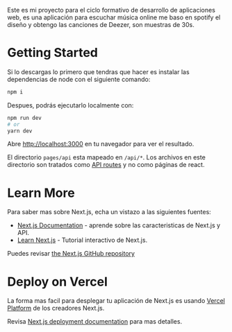 
Este es mi proyecto para el ciclo formativo de desarrollo de aplicaciones web, es una aplicación para escuchar música online
me baso en spotify el diseño y obtengo las canciones de Deezer, son muestras de 30s.

# Getting Started

Si lo descargas lo primero que tendras que hacer es instalar las dependencias de node con el siguiente comando:

```bash
npm i

```

Despues, podrás ejecutarlo localmente con:

```bash
npm run dev
# or
yarn dev

```

Abre [http://localhost:3000](http://localhost:3000) en tu navegador para ver el resultado.

El directorio `pages/api` esta mapeado en `/api/*`. Los archivos en este directorio son tratados como [API routes](https://nextjs.org/docs/api-routes/introduction) y no como páginas de react.


# Learn More
Para saber mas sobre Next.js, echa un vistazo a las siguientes fuentes:

- [Next.js Documentation](https://nextjs.org/docs) - aprende sobre las caracteristicas de Next.js y API.
- [Learn Next.js](https://nextjs.org/learn) - Tutorial interactivo de Next.js.

Puedes revisar [the Next.js GitHub repository](https://github.com/vercel/next.js/) 


# Deploy on Vercel

La forma mas facil para desplegar tu aplicación de Next.js es usando [Vercel Platform](https://vercel.com/new?utm_medium=default-template&filter=next.js&utm_source=create-next-app&utm_campaign=create-next-app-readme) de los creadores Next.js.

Revisa [Next.js deployment documentation](https://nextjs.org/docs/deployment) para mas detalles.
